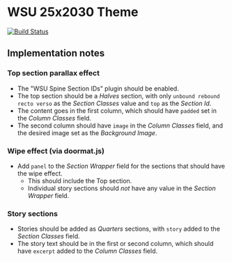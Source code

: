 # WSU 25x2030 Theme

[![Build Status](https://travis-ci.org/washingtonstateuniversity/WSU-25x2030-Theme.svg?branch=master)](https://travis-ci.org/washingtonstateuniversity/WSU-25x2030-Theme)

## Implementation notes

### Top section parallax effect

* The "WSU Spine Section IDs" plugin should be enabled.
* The top section should be a _Halves_ section, with only `unbound rebound recto verso` as the _Section Classes_ value and `top` as the _Section Id_.
* The content goes in the first column, which should have `padded` set in the _Column Classes_ field.
* The second column should have `image` in the _Column Classes_ field, and the desired image set as the _Background Image_.

### Wipe effect (via doormat.js)

* Add `panel` to the _Section Wrapper_ field for the sections that should have the wipe effect.
  * This should include the Top section.
  * Individual story sections should _not_ have any value in the _Section Wrapper_ field.

### Story sections

* Stories should be added as _Quarters_ sections, with `story` added to the  _Section Classes_ field.
* The story text should be in the first or second column, which should have `excerpt` added to the _Column Classes_ field.
